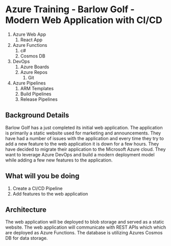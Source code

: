 # Azure Training - Barlow Golf - Modern Web Application with CI/CD

1. Azure Web App
   1. React App
2. Azure Functions
   1. c#
   2. Cosmos DB
3. DevOps
   1. Azure Boards
   2. Azure Repos
      1. Git
4. Azure Pipelines
   1. ARM Templates
   2. Build Pipelines
   3. Release Pipelines

## Background Details

Barlow Golf has a just completed its initial web application. The application is primarily a static website used for marketing and announcements. They have had a number of issues with the application and every time they try to add a new feature to the web application it is down for a few hours. They have decided to migrate their application to the Microsoft Azure cloud. They want to leverage Azure DevOps and build a modern deployment model while adding a few new features to the application.

## What will you be doing

1. Create a CI/CD Pipeline
2. Add features to the web application

## Architecture

The web application will be deployed to blob storage and served as a static website.
The web application will communicate with REST APIs which which are deployed as Azure Functions.
The database is utilizing Azures Cosmos DB for data storage.
